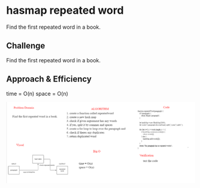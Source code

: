 # hasmap repeated word
Find the first repeated word in a book.



## Challenge
Find the first repeated word in a book.



## Approach & Efficiency
time = O(n)
space = O(n)

![whiteboard.png](whiteboard.png)